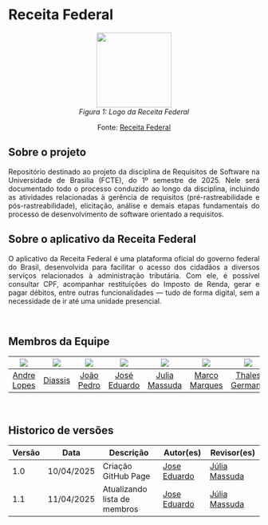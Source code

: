 # Receita Federal


<p align="center">
  <img src="https://play-lh.googleusercontent.com/EvcxicMZvrEIW2CuCX0wPZzn390-tCdoFAjpDG8EVXFO2NoNw3UiW2IUKFw10RgkmoG4=w240-h480-rw" width="150px" />
  <br>
  <em>Figura 1: Logo da Receita Federal</em>
</p>



<p align="center" > <font>Fonte: <a href="[https://play.google.com/store/apps/details?id=br.gov.dataprev.meuinss&hl=pt_BR&gl=US](https://play.google.com/store/apps/details?id=br.gov.economia.receita.rfb&hl=pt_BR)">Receita Federal</a></font> <br></p>

## Sobre o projeto
<p align="justify">
Repositório destinado ao projeto da disciplina de Requisitos de Software na Universidade de Brasilia (FCTE), do 1º semestre de 2025. Nele será documentado todo o processo conduzido ao longo da disciplina, incluindo as atividades relacionadas à gerência de requisitos (pré-rastreabilidade e pós-rastreabilidade), elicitação, análise e demais etapas fundamentais do processo de desenvolvimento de software orientado a requisitos.
</p>

## Sobre o aplicativo da Receita Federal

<p align="justify">
O aplicativo da Receita Federal é uma plataforma oficial do governo federal do Brasil, desenvolvida para facilitar o acesso dos cidadãos a diversos serviços relacionados à administração tributária. Com ele, é possível consultar CPF, acompanhar restituições do Imposto de Renda, gerar e pagar débitos, entre outras funcionalidades — tudo de forma digital, sem a necessidade de ir até uma unidade presencial.
</p>


<br>

## Membros da Equipe

| [![](https://avatars.githubusercontent.com/andrewslopes)](https://github.com/Diaxiz) | [![](https://avatars.githubusercontent.com/Diaxiz)](https://github.com/Diaxiz) | [![](https://avatars.githubusercontent.com/JpRodrigues2)](https://github.com/JpRodrigues2) | [![](https://avatars.githubusercontent.com/jevprado)](https://github.com/jevprado) | [![](https://avatars.githubusercontent.com/JuliaReis18)](https://github.com/JuliaReis18) | [![](https://avatars.githubusercontent.com/marcomarquesdc)](https://github.com/marcomarquesdc) | [![](https://avatars.githubusercontent.com/thalesgvl)](https://github.com/thalesgvl) |
|:-------------------------------------------------------------:|:-------------------------------------------------------------:|:-----------------------------------------------------------:|:-----------------------------------------------------------:|:-----------------------------------------------------------:|:-----------------------------------------------------------:|:-----------------------------------------------------------:|
| [Andre Lopes](https://github.com/andrewslopes) | [Diassis](https://github.com/Diaxiz) | [João Pedro](https://github.com/JpRodrigues2) | [José Eduardo](https://github.com/jevprado) | [Julia Massuda](https://github.com/JuliaReis18) | [Marco Marques](https://github.com/marcomarquesdc) | [Thales Germano](https://github.com/thalesgvl) |

<br>

## Historico de versões

Versão |   Data  | Descrição | Autor(es) | Revisor(es)
------ | ---- | ------ | ---------- | ----------
1.0 | 10/04/2025 | Criação GitHub Page | [Jose Eduardo](https://github.com/jevprado) |[Júlia Massuda](https://github.com/JuliaReis18)
1.1 | 11/04/2025 | Atualizando lista de membros | [Jose Eduardo](https://github.com/jevprado) |[Júlia Massuda](https://github.com/JuliaReis18)


